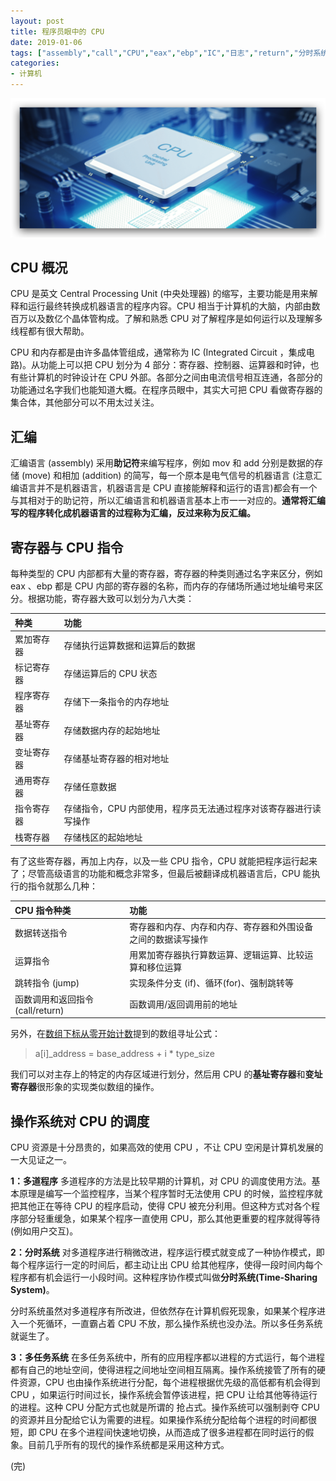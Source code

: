 ```yaml
---
layout: post
title: 程序员眼中的 CPU
date: 2019-01-06
tags: ["assembly","call","CPU","eax","ebp","IC","日志","return","分时系统","助记符","多任务","多道程序","寄存器","汇编","计算机基础知识"]
categories:
- 计算机
---
```


![cpu](blog_cpu.png "cpu")

## CPU 概况

CPU 是英文 Central Processing Unit (中央处理器) 的缩写，主要功能是用来解释和运行最终转换成机器语言的程序内容。CPU 相当于计算机的大脑，内部由数百万以及数亿个晶体管构成。了解和熟悉 CPU 对了解程序是如何运行以及理解多线程都有很大帮助。

CPU 和内存都是由许多晶体管组成，通常称为 IC (Integrated Circuit ，集成电路)。从功能上可以把 CPU 划分为 4 部分：寄存器、控制器、运算器和时钟，也有些计算机的时钟设计在 CPU 外部。各部分之间由电流信号相互连通，各部分的功能通过名字我们也能知道大概。在程序员眼中，其实大可把 CPU 看做寄存器的集合体，其他部分可以不用太过关注。

## 汇编

汇编语言 (assembly) 采用**助记符**来编写程序，例如 mov 和 add 分别是数据的存储 (move) 和相加 (addition) 的简写，每一个原本是电气信号的机器语言 (注意汇编语言并不是机器语言，机器语言是 CPU 直接能解释和运行的语言)都会有一个与其相对于的助记符，所以汇编语言和机器语言基本上市一一对应的。**通常将汇编写的程序转化成机器语言的过程称为汇编，反过来称为反汇编。**

## 寄存器与 CPU 指令

每种类型的 CPU 内部都有大量的寄存器，寄存器的种类则通过名字来区分，例如 eax 、ebp 都是 CPU 内部的寄存器的名称，而内存的存储场所通过地址编号来区分。根据功能，寄存器大致可以划分为八大类：

<table>
<thead>
<tr>
  <th align="left">种类</th>
  <th align="left">功能</th>
</tr>
</thead>
<tbody>
<tr>
  <td align="left">累加寄存器</td>
  <td align="left">存储执行运算数据和运算后的数据</td>
</tr>
<tr>
  <td align="left">标记寄存器</td>
  <td align="left">存储运算后的 CPU 状态</td>
</tr>
<tr>
  <td align="left">程序寄存器</td>
  <td align="left">存储下一条指令的内存地址</td>
</tr>
<tr>
  <td align="left">基址寄存器</td>
  <td align="left">存储数据内存的起始地址</td>
</tr>
<tr>
  <td align="left">变址寄存器</td>
  <td align="left">存储基址寄存器的相对地址</td>
</tr>
<tr>
  <td align="left">通用寄存器</td>
  <td align="left">存储任意数据</td>
</tr>
<tr>
  <td align="left">指令寄存器</td>
  <td align="left">存储指令，CPU 内部使用，程序员无法通过程序对该寄存器进行读写操作</td>
</tr>
<tr>
  <td align="left">栈寄存器</td>
  <td align="left">存储栈区的起始地址</td>
</tr>
</tbody>
</table>

有了这些寄存器，再加上内存，以及一些 CPU 指令，CPU 就能把程序运行起来了；尽管高级语言的功能和概念非常多，但最后被翻译成机器语言后，CPU 能执行的指令就那么几种：

<table>
<thead>
<tr>
  <th align="left">CPU 指令种类</th>
  <th align="left">功能</th>
</tr>
</thead>
<tbody>
<tr>
  <td align="left">数据转送指令</td>
  <td align="left">寄存器和内存、内存和内存、寄存器和外围设备之间的数据读写操作</td>
</tr>
<tr>
  <td align="left">运算指令</td>
  <td align="left">用累加寄存器执行算数运算、逻辑运算、比较运算和移位运算</td>
</tr>
<tr>
  <td align="left">跳转指令 (jump)</td>
  <td align="left">实现条件分支 (if)、循环(for)、强制跳转等</td>
</tr>
<tr>
  <td align="left">函数调用和返回指令 (call/return)</td>
  <td align="left">函数调用/返回调用前的地址</td>
</tr>
</tbody>
</table>

另外，在[数组下标从零开始计数](https://www.xiaobotalk.com/archives/426)提到的数组寻址公式：

> a[i]_address = base_address + i * type_size

我们可以对主存上的特定的内存区域进行划分，然后用 CPU 的**基址寄存器**和**变址寄存器**很形象的实现类似数组的操作。

## 操作系统对 CPU 的调度

CPU 资源是十分昂贵的，如果高效的使用 CPU ，不让 CPU 空闲是计算机发展的一大见证之一。

**1：多道程序**
多道程序的方法是比较早期的计算机，对 CPU 的调度使用方法。基本原理是编写一个监控程序，当某个程序暂时无法使用 CPU 的时候，监控程序就把其他正在等待 CPU 的程序启动，使得 CPU 被充分利用。但这种方式对各个程序部分轻重缓急，如果某个程序一直使用 CPU，那么其他更重要的程序就得等待(例如用户交互)。

**2：分时系统**
对多道程序进行稍微改进，程序运行模式就变成了一种协作模式，即每个程序运行一定的时间后，都主动让出 CPU 给其他程序，使得一段时间内每个程序都有机会运行一小段时间。这种程序协作模式叫做**分时系统(Time-Sharing System)**。

分时系统虽然对多道程序有所改进，但依然存在计算机假死现象，如果某个程序进入一个死循环，一直霸占着 CPU 不放，那么操作系统也没办法。所以多任务系统就诞生了。

**3：多任务系统**
在多任务系统中，所有的应用程序都以进程的方式运行，每个进程都有自己的地址空间，使得进程之间地址空间相互隔离。操作系统接管了所有的硬件资源，CPU 也由操作系统进行分配，每个进程根据优先级的高低都有机会得到 CPU ，如果运行时间过长，操作系统会暂停该进程，把 CPU 让给其他等待运行的进程。这种 CPU 分配方式也就是所谓的 抢占式。操作系统可以强制剥夺 CPU 的资源并且分配给它认为需要的进程。如果操作系统分配给每个进程的时间都很短，即 CPU 在多个进程间快速地切换，从而造成了很多进程都在同时运行的假象。目前几乎所有的现代的操作系统都是采用这种方式。

(完)
